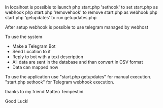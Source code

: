 
In localhost is possible to launch
php start.php 'sethook' to set start.php as webhook
php start.php 'removehook' to remove start.php as webhook
php start.php 'getupdates' to run getupdates.php

After setup webhook is possible to use telegram managed by webhost


To use the system
- Make a Telegram Bot
- Send Location to it
- Reply to bot with a text description
- All data are sent in the database and than convert in CSV format
- Data can mapped now

To use the application use "start.php getupdates" for manual execution. "start.php sethook" for Telegram webhook execution.

thanks to my friend Matteo Tempestini. 

Good Luck!
